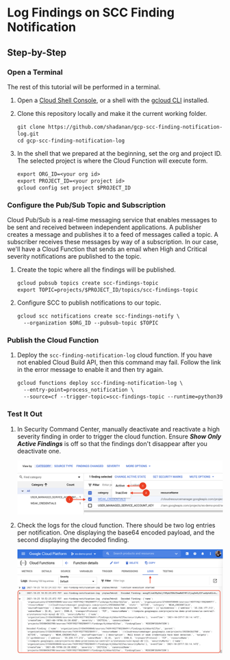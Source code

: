 # Log Findings on SCC Finding Notification

## Step-by-Step

### Open a Terminal

The rest of this tutorial will be performed in a terminal.

1. Open a [Cloud Shell Console](https://ssh.cloud.google.com/cloudshell/editor), or a shell with the [gcloud CLI](https://cloud.google.com/sdk/gcloud) installed.

1. Clone this repository locally and make it the current working folder.

   ```shell
   git clone https://github.com/shadanan/gcp-scc-finding-notification-log.git
   cd gcp-scc-finding-notification-log
   ```

1. In the shell that we prepared at the beginning, set the org and project ID. The selected project is where the Cloud Function will execute form.

   ```shell
   export ORG_ID=<your org id>
   export PROJECT_ID=<your project id>
   gcloud config set project $PROJECT_ID
   ```

### Configure the Pub/Sub Topic and Subscription

Cloud Pub/Sub is a real-time messaging service that enables messages to be sent and received between independent applications. A publisher creates a message and publishes it to a feed of messages called a topic. A subscriber receives these messages by way of a subscription. In our case, we'll have a Cloud Function that sends an email when High and Critical severity notifications are published to the topic.

1. Create the topic where all the findings will be published.

   ```shell
   gcloud pubsub topics create scc-findings-topic
   export TOPIC=projects/$PROJECT_ID/topics/scc-findings-topic
   ```

1. Configure SCC to publish notifications to our topic.

   ```shell
   gcloud scc notifications create scc-findings-notify \
     --organization $ORG_ID --pubsub-topic $TOPIC
   ```

### Publish the Cloud Function

1. Deploy the `scc-finding-notification-log` cloud function. If you have not enabled Cloud Build API, then this command may fail. Follow the link in the error message to enable it and then try again.

   ```shell
   gcloud functions deploy scc-finding-notification-log \
     --entry-point=process_notification \
     --source=cf --trigger-topic=scc-findings-topic --runtime=python39
   ```

### Test It Out

1. In Security Command Center, manually deactivate and reactivate a high severity finding in order to trigger the cloud function. Ensure **_Show Only Active Findings_** is off so that the findings don't disappear after you deactivate one.

   ![](toggle-finding-inactive-active.png)

1. Check the logs for the cloud function. There should be two log entries per notification. One displaying the base64 encoded payload, and the second displaying the decoded finding.

   ![](encoded-and-decoded-finding-logs.png)
